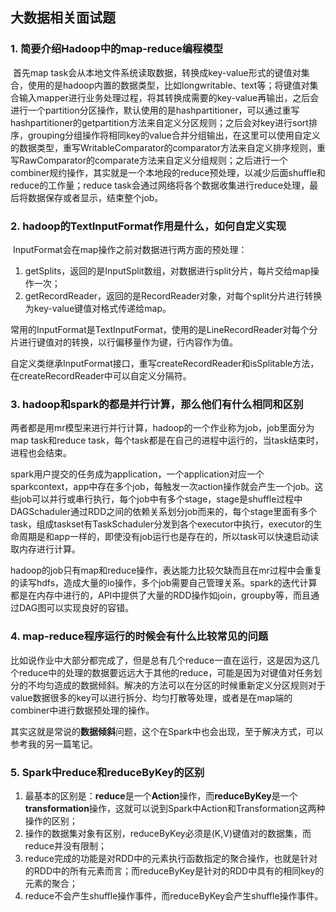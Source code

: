 ## 大数据相关面试题

### 1. 简要介绍Hadoop中的map-reduce编程模型

​	首先map task会从本地文件系统读取数据，转换成key-value形式的键值对集合，使用的是hadoop内置的数据类型，比如longwritable、text等；将键值对集合输入mapper进行业务处理过程，将其转换成需要的key-value再输出，之后会进行一个partition分区操作，默认使用的是hashpartitioner，可以通过重写hashpartitioner的getpartition方法来自定义分区规则；之后会对key进行sort排序，grouping分组操作将相同key的value合并分组输出，在这里可以使用自定义的数据类型，重写WritableComparator的comparator方法来自定义排序规则，重写RawComparator的comparate方法来自定义分组规则；之后进行一个combiner规约操作，其实就是一个本地段的reduce预处理，以减少后面shuffle和reduce的工作量；reduce task会通过网络将各个数据收集进行reduce处理，最后将数据保存或者显示，结束整个job。

### 2. hadoop的TextInputFormat作用是什么，如何自定义实现

​	InputFormat会在map操作之前对数据进行两方面的预处理：

1. getSplits，返回的是InputSplit数组，对数据进行split分片，每片交给map操作一次；
2. getRecordReader，返回的是RecordReader对象，对每个split分片进行转换为key-value键值对格式传递给map。

常用的InputFormat是TextInputFormat，使用的是LineRecordReader对每个分片进行键值对的转换，以行偏移量作为键，行内容作为值。

自定义类继承InputFormat接口，重写createRecordReader和isSplitable方法，在createRecordReader中可以自定义分隔符。

### 3. **hadoop和spark的都是并行计算，那么他们有什么相同和区别**

​	两者都是用mr模型来进行并行计算，hadoop的一个作业称为job，job里面分为map task和reduce task，每个task都是在自己的进程中运行的，当task结束时，进程也会结束。

​	spark用户提交的任务成为application，一个application对应一个sparkcontext，app中存在多个job，每触发一次action操作就会产生一个job。这些job可以并行或串行执行，每个job中有多个stage，stage是shuffle过程中DAGSchaduler通过RDD之间的依赖关系划分job而来的，每个stage里面有多个task，组成taskset有TaskSchaduler分发到各个executor中执行，executor的生命周期是和app一样的，即使没有job运行也是存在的，所以task可以快速启动读取内存进行计算。

​	hadoop的job只有map和reduce操作，表达能力比较欠缺而且在mr过程中会重复的读写hdfs，造成大量的io操作，多个job需要自己管理关系。spark的迭代计算都是在内存中进行的，API中提供了大量的RDD操作如join，groupby等，而且通过DAG图可以实现良好的容错。

### 4. **map-reduce程序运行的时候会有什么比较常见的问题**

​	比如说作业中大部分都完成了，但是总有几个reduce一直在运行，这是因为这几个reduce中的处理的数据要远远大于其他的reduce，可能是因为对键值对任务划分的不均匀造成的数据倾斜。解决的方法可以在分区的时候重新定义分区规则对于value数据很多的key可以进行拆分、均匀打散等处理，或者是在map端的combiner中进行数据预处理的操作。

​	其实这就是常说的**数据倾斜**问题，这个在Spark中也会出现，至于解决方式，可以参考我的另一篇笔记。

### 5. Spark中reduce和reduceByKey的区别

1. 最基本的区别是：**reduce**是一个**Action**操作，而**reduceByKey**是一个**transformation**操作，这就可以说到Spark中Action和Transformation这两种操作的区别；
2. 操作的数据集对象有区别，reduceByKey必须是(K,V)键值对的数据集，而reduce并没有限制；
3. reduce完成的功能是对RDD中的元素执行函数指定的聚合操作，也就是针对的RDD中的所有元素而言；而reduceByKey是针对的RDD中具有的相同key的元素的聚合；
4. reduce不会产生shuffle操作事件，而reduceByKey会产生shuffle操作事件。
